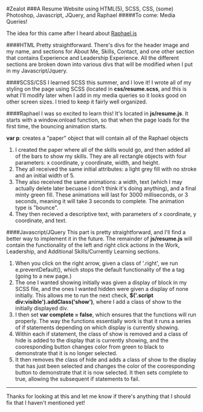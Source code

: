 #Zealot
###A Resume Website using HTML(5), SCSS, CSS, (some) Photoshop, Javascript, JQuery, and Raphael
#####To come: Media Queries! 

The idea for this came after I heard about [Raphael.js](http://raphaeljs.com/)

####HTML
Pretty straightforward. There's divs for the header image and my name, and sections for About Me, Skills, Contact, and one other section that contains Experience and Leadership Experience. All the different sections are broken down into various divs that will be modified when I put in my Javascript/Jquery. 

####SCSS/CSS
I learned SCSS this summer, and I love it! I wrote all of my styling on the page using SCSS (located in **css/resume.scss**, and this is what I'll modify later when I add in my media queries so it looks good on other screen sizes. I tried to keep it fairly well organized. 

####Raphael
I was so excited to learn this! It's located in **js/resume.js**. 
It starts with a window.onload function, so that when the page loads for the first time, the bouncing animation starts. 

**var p**: creates a "paper" object that will contain all of the Raphael objects

1. I created the paper where all of the skills would go, and then added all of the bars to show my skills. They are all rectangle objects with four parameters: x coordinate, y coordinate, width, and height. 
2. They all received the same initial attributes: a light grey fill with no stroke and an initial width of 5. 
3. They also received the same animations: a width, text (which I may actually delete later becuase I don't think it's doing anything), and a final minty green fill. These animations will last for 3000 milliseconds, or 3 seconds, meaning it will take 3 seconds to complete. The animation type is "bounce". 
4. They then recieved a descriptive text, with parameters of x coordinate, y coordinate, and text.

####Javascript/JQuery
This part is pretty straightforward, and I'll find a better way to implement it in the future. The remainder of **js/resume.js** will contain the functionality of the left and right click actions in the Work, Leadership, and Additional Skills/Currently Learning sections. 

1. When you click on the right arrow, given a class of '.right', we run e.preventDefault(), which stops the default functionality of the a tag (going to a new page.)
2. The one I wanted showing initially was given a display of block in my SCSS file, and the ones I wanted hidden were given a display of none initially. This allows me to run the next check, **$('.script div:visible').addClass('show')**, where I add a class of show to the initially displayed div. 
3. I then set **var complete = false**, which ensures that the functions will run properly. The way the functions essentially work is that it runs a series of if statements depending on which display is currently showing. 
4. Within each if statement, the class of show is removed and a class of hide is added to the display that is currently showing, and the cooresponding button changes color from green to black to demonstrate that it is no longer selected. 
5. It then removes the class of hide and adds a class of show to the display that has just been selected and changes the color of the cooresponding button to demonstrate that it is now selected. It then sets complete to true, allowing the subsequent if statements to fail. 

__________

Thanks for looking at this and let me know if there's anything that I should fix that I haven't mentioned yet!